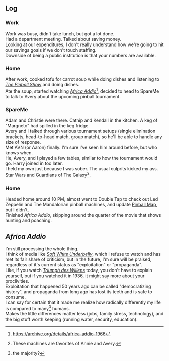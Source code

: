 ## Log
### Work
Work was busy, didn't take lunch, but got a lot done.  
Had a department meeting. Talked about saving money.  
Looking at our expenditures, I don't really understand how we're going to hit our savings goals if we don't touch staffing.  
Downside of being a public institution is that your numbers are available.  

### Home
After work, cooked tofu for carrot soup while doing dishes and listening to 
[_The Pinball Show_](https://www.thepinballnetwork.net/e/the-pinball-show-ep-121-part-2-from-buy-now-to-cry-now-crycrycry/) and doing dishes.  
Ate the soup, started watching [_Africa Addio_](https://en.wikipedia.org/wiki/Africa_Addio)[^1], 
decided to head to SpareMe to talk to Avery about the upcoming pinball tournament.

### SpareMe
Adam and Christie were there. Catnip and Kendall in the kitchen. A keg of "Margneto" had spilled in the keg fridge.  
Avery and I talked through various tournament setups (single elimination brackets, head-to-head match, group match), so he'll be able to handle 
any size of response.  
Met AVN (or Aaron) finally. I'm sure I've seen him around before, but who knows when.  
He, Avery, and I played a few tables, similar to how the tournament would go. Harry joined in too later.  
I held my own just because I was sober. The usual culprits kicked my ass. Star Wars and Guardians of The Galaxy[^2].

### Home
Headed home around 10 PM, almost went to Double Tap to check out Led Zeppelin and The Mandalorian pinball machines, 
and update [Pinball Map](https://www.pinballmap.com/), but I didn't.  
Finished _Africa Addio_, skipping around the quarter of the movie that shows hunting and poaching.  

## _Africa Addio_
I'm still processing the whole thing.  
I think of media like [_Soft White Underbelly_](https://www.youtube.com/channel/UCCvcd0FYi58LwyTQP9LITpA), which I refuse to watch 
and has met its fair share of criticism, but in the future, I'm sure will be praised, regardless of it's current status as "exploitation" or "propaganda".  
Like, if you watch [_Triumph des Willens_](https://en.wikipedia.org/wiki/Triumph_of_the_Will) today, you don't have to explain yourself, 
but if you watched it in 1936, it might say more about your proclivities.  
Exploitation that happened 50 years ago can be called "democratizing history", and propaganda from long ago has lost its teeth 
and is safe to consume.  
I can say for certain that it made me realize how radically differently my life is compared to many[^3] humans.  
Makes the little differences matter less (jobs, family stress, technology), and the big stuff worth keeping (running water, security, education).  

[^1]: https://archive.org/details/africa-addio-1966
[^2]: These machines are favorites of Annie and Avery.
[^3]: the majority?
